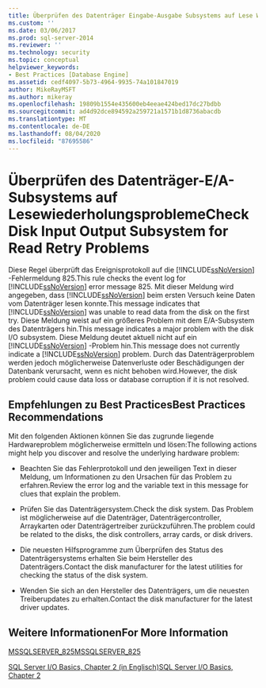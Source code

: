 ```yaml
---
title: Überprüfen des Datenträger Eingabe-Ausgabe Subsystems auf Lese Wiederholungs Probleme | Microsoft-Dokumentation
ms.custom: ''
ms.date: 03/06/2017
ms.prod: sql-server-2014
ms.reviewer: ''
ms.technology: security
ms.topic: conceptual
helpviewer_keywords:
- Best Practices [Database Engine]
ms.assetid: cedf4097-5b73-4964-9935-74a101847019
author: MikeRayMSFT
ms.author: mikeray
ms.openlocfilehash: 19809b1554e435600eb4eeae424bed17dc27bdbb
ms.sourcegitcommit: ad4d92dce894592a259721a1571b1d8736abacdb
ms.translationtype: MT
ms.contentlocale: de-DE
ms.lasthandoff: 08/04/2020
ms.locfileid: "87695586"
---
```

# <a name="check-disk-input-output-subsystem-for-read-retry-problems"></a><span data-ttu-id="879bf-102">Überprüfen des Datenträger-E/A-Subsystems auf Lesewiederholungsprobleme</span><span class="sxs-lookup"><span data-stu-id="879bf-102">Check Disk Input Output Subsystem for Read Retry Problems</span></span>
  <span data-ttu-id="879bf-103">Diese Regel überprüft das Ereignisprotokoll auf die [!INCLUDE[ssNoVersion](../../includes/ssnoversion-md.md)] -Fehlermeldung 825.</span><span class="sxs-lookup"><span data-stu-id="879bf-103">This rule checks the event log for [!INCLUDE[ssNoVersion](../../includes/ssnoversion-md.md)] error message 825.</span></span> <span data-ttu-id="879bf-104">Mit dieser Meldung wird angegeben, dass [!INCLUDE[ssNoVersion](../../includes/ssnoversion-md.md)] beim ersten Versuch keine Daten vom Datenträger lesen konnte.</span><span class="sxs-lookup"><span data-stu-id="879bf-104">This message indicates that [!INCLUDE[ssNoVersion](../../includes/ssnoversion-md.md)] was unable to read data from the disk on the first try.</span></span> <span data-ttu-id="879bf-105">Diese Meldung weist auf ein größeres Problem mit dem E/A-Subsystem des Datenträgers hin.</span><span class="sxs-lookup"><span data-stu-id="879bf-105">This message indicates a major problem with the disk I/O subsystem.</span></span> <span data-ttu-id="879bf-106">Diese Meldung deutet aktuell nicht auf ein [!INCLUDE[ssNoVersion](../../includes/ssnoversion-md.md)] -Problem hin.</span><span class="sxs-lookup"><span data-stu-id="879bf-106">This message does not currently indicate a [!INCLUDE[ssNoVersion](../../includes/ssnoversion-md.md)] problem.</span></span> <span data-ttu-id="879bf-107">Durch das Datenträgerproblem werden jedoch möglicherweise Datenverluste oder Beschädigungen der Datenbank verursacht, wenn es nicht behoben wird.</span><span class="sxs-lookup"><span data-stu-id="879bf-107">However, the disk problem could cause data loss or database corruption if it is not resolved.</span></span>  
  
## <a name="best-practices-recommendations"></a><span data-ttu-id="879bf-108">Empfehlungen zu Best Practices</span><span class="sxs-lookup"><span data-stu-id="879bf-108">Best Practices Recommendations</span></span>  
 <span data-ttu-id="879bf-109">Mit den folgenden Aktionen können Sie das zugrunde liegende Hardwareproblem möglicherweise ermitteln und lösen:</span><span class="sxs-lookup"><span data-stu-id="879bf-109">The following actions might help you discover and resolve the underlying hardware problem:</span></span>  
  
-   <span data-ttu-id="879bf-110">Beachten Sie das Fehlerprotokoll und den jeweiligen Text in dieser Meldung, um Informationen zu den Ursachen für das Problem zu erfahren.</span><span class="sxs-lookup"><span data-stu-id="879bf-110">Review the error log and the variable text in this message for clues that explain the problem.</span></span>  
  
-   <span data-ttu-id="879bf-111">Prüfen Sie das Datenträgersystem.</span><span class="sxs-lookup"><span data-stu-id="879bf-111">Check the disk system.</span></span> <span data-ttu-id="879bf-112">Das Problem ist möglicherweise auf die Datenträger, Datenträgercontroller, Arraykarten oder Datenträgertreiber zurückzuführen.</span><span class="sxs-lookup"><span data-stu-id="879bf-112">The problem could be related to the disks, the disk controllers, array cards, or disk drivers.</span></span>  
  
-   <span data-ttu-id="879bf-113">Die neuesten Hilfsprogramme zum Überprüfen des Status des Datenträgersystems erhalten Sie beim Hersteller des Datenträgers.</span><span class="sxs-lookup"><span data-stu-id="879bf-113">Contact the disk manufacturer for the latest utilities for checking the status of the disk system.</span></span>  
  
-   <span data-ttu-id="879bf-114">Wenden Sie sich an den Hersteller des Datenträgers, um die neuesten Treiberupdates zu erhalten.</span><span class="sxs-lookup"><span data-stu-id="879bf-114">Contact the disk manufacturer for the latest driver updates.</span></span>  
  
## <a name="for-more-information"></a><span data-ttu-id="879bf-115">Weitere Informationen</span><span class="sxs-lookup"><span data-stu-id="879bf-115">For More Information</span></span>  
 [<span data-ttu-id="879bf-116">MSSQLSERVER_825</span><span class="sxs-lookup"><span data-stu-id="879bf-116">MSSQLSERVER_825</span></span>](../errors-events/mssqlserver-825-database-engine-error.md)  
  
 <span data-ttu-id="879bf-117">[SQL Server I/O Basics, Chapter 2 (in Englisch)](/previous-versions/sql/sql-server-2005/administrator/cc917726(v=technet.10))</span><span class="sxs-lookup"><span data-stu-id="879bf-117">[SQL Server I/O Basics, Chapter 2](/previous-versions/sql/sql-server-2005/administrator/cc917726(v=technet.10))</span></span>  
  
  
